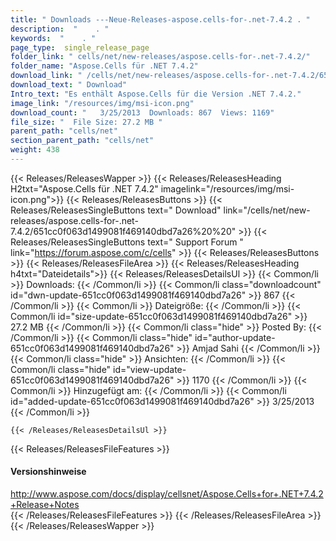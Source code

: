 ```yaml
---
title: " Downloads ---Neue-Releases-aspose.cells-for-.net-7.4.2 . "
description:  "    . " 
keywords:  "    . " 
page_type:  single_release_page
folder_link: " cells/net/new-releases/aspose.cells-for-.net-7.4.2/"
folder_name: "Aspose.Cells für .NET 7.4.2"
download_link: " /cells/net/new-releases/aspose.cells-for-.net-7.4.2/651cc0f063d1499081f469140dbd7a26"
download_text: " Download"
Intro_text: "Es enthält Aspose.Cells für die Version .NET 7.4.2."
image_link: "/resources/img/msi-icon.png"
download_count: "   3/25/2013  Downloads: 867  Views: 1169"
file_size: "  File Size: 27.2 MB "
parent_path: "cells/net"
section_parent_path: "cells/net"
weight: 438
---
```


{{< Releases/ReleasesWapper >}}
  {{< Releases/ReleasesHeading H2txt="Aspose.Cells für .NET 7.4.2" imagelink="/resources/img/msi-icon.png">}}
  {{< Releases/ReleasesButtons >}}
    {{< Releases/ReleasesSingleButtons text=" Download" link="/cells/net/new-releases/aspose.cells-for-.net-7.4.2/651cc0f063d1499081f469140dbd7a26%20%20" >}}
    {{< Releases/ReleasesSingleButtons text=" Support Forum " link="https://forum.aspose.com/c/cells" >}}
  {{< Releases/ReleasesButtons >}}
  {{< Releases/ReleasesFileArea >}}
    {{< Releases/ReleasesHeading h4txt="Dateidetails">}}
    {{< Releases/ReleasesDetailsUl >}}
            {{< Common/li >}} Downloads: {{< /Common/li >}}
      {{< Common/li class="downloadcount" id="dwn-update-651cc0f063d1499081f469140dbd7a26" >}} 867 {{< /Common/li >}}
      {{< Common/li >}} Dateigröße: {{< /Common/li >}}
      {{< Common/li id="size-update-651cc0f063d1499081f469140dbd7a26" >}} 27.2 MB {{< /Common/li >}} 
      {{< Common/li  class="hide" >}} Posted By: {{< /Common/li >}} 
      {{< Common/li class="hide" id="author-update-651cc0f063d1499081f469140dbd7a26" >}} Amjad Sahi {{< /Common/li >}}
      {{< Common/li class="hide" >}} Ansichten: {{< /Common/li >}}
      {{< Common/li class="hide" id="view-update-651cc0f063d1499081f469140dbd7a26" >}} 1170 {{< /Common/li >}}
      {{< Common/li >}} Hinzugefügt am: {{< /Common/li >}}
      {{< Common/li id="added-update-651cc0f063d1499081f469140dbd7a26" >}} 3/25/2013 {{< /Common/li >}} 

    {{< /Releases/ReleasesDetailsUl >}}

  {{< Releases/ReleasesFileFeatures >}}
      <h4>Versionshinweise</h4><div> <a href="http://www.aspose.com/docs/display/cellsnet/Aspose.Cells+for+.NET+7.4.2+Release+Notes">http://www.aspose.com/docs/display/cellsnet/Aspose.Cells+for+.NET+7.4.2+Release+Notes</a></div>
  {{< /Releases/ReleasesFileFeatures >}}
 {{< /Releases/ReleasesFileArea >}}
{{< /Releases/ReleasesWapper >}}



